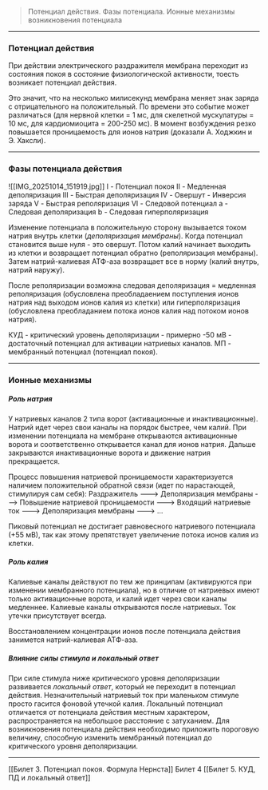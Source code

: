 
> Потенциал действия. Фазы потенциала. Ионные механизмы возникновения потенциала

---

### Потенциал действия

При действии электрического раздражителя мембрана переходит из состояния покоя в состояние физиологической активности, тоесть возникает потенциал действия. 

Это значит, что на несколько милисекунд мембрана меняет знак заряда с отрицательного на положительный. По времени это событие может различаться (для нервной клетки = 1 мс, для скелетной мускулатуры = 10 мс, для кардиомиоцита = 200-250 мс). В момент возбуждения резко повышается проницаемость для ионов натрия (доказали А. Ходжкин и Э. Хаксли).

---
### Фазы потенциала действия

![[IMG_20251014_151919.jpg]]
I - Потенциал покоя 
II - Медленная деполяризация 
III - Быстрая деполяризация 
IV - Овершут - Инверсия заряда
V - Быстрая реполяризация 
VI - Следовой потенциал 
a - Следовая деполяризация 
b - Следовая гиперполяризация 

Изменение потенциала в положительную сторону вызывается током натрия внутрь клетки (*деполяризация мембраны*). Когда потенциал становится выше нуля - это овершут. Потом калий начинает выходить из клетки и возвращает потенциал обратно (реполяризация мембраны). Затем натрий-калиевая АТФ-аза возвращает все в норму (калий внутрь, натрий наружу).

После реполяризации возможна следовая деполяризация = медленная реполяризация (обусловлена преобладаением поступления ионов натрия над выходом ионов калия из клетки) или гиперполяризация (обусловлена преобладанием потока ионов калия над потоком ионов натрия).

КУД - критический уровень деполяризации - примерно -50 мВ - достаточный потенциал для активации натриевых каналов. МП - мембранный потенциал (потенциал покоя).

---

### Ионные механизмы

##### Роль натрия

У натриевых каналов 2 типа ворот (активационные и инактивационные). Натрий идет через свои каналы на порядок быстрее, чем калий. При изменении потенциала на мембране открываются активационные ворота и соответственно открывается канал для ионов натрия. Дальше закрываются инактивационные ворота и движение натрия прекращается.

Процесс повышения натриевой проницаемости характеризуется наличием положительной обратной связи (идет по нарастающей, стимулируя сам себя):
Раздражитель ---> Деполяризация мембраны ---> Повышение натриевой проницаемости ---> Входящий натриевые ток ---> Деполяризация мембраны ---> ...

Пиковый потенциал не достигает равновесного натриевого потенциала (+55 мВ), так как этому препятствует увеличение потока ионов калия из клетки.

##### Роль калия

Калиевые каналы действуют по тем же принципам (активируются при изменении мембранного потенциала), но в отличие от натриевых имеют только активационные ворота, и калий идет через свои каналы медленнее. Калиевые каналы открываются после натриевых. Ток утечки присутствует всегда.

Восстановлением концентрации ионов после потенциала действия занимется натрий-калиевая АТФ-аза.

##### Влияние силы стимула и локальный ответ 

При силе стимула ниже критического уровня деполяризации развивается *локальный ответ*, который не переходит в потенциал действия. Незначительный натриевый ток при маленьком стимуле просто гасится фоновой утечкой калия. Локальный потенциал отличается от потенциала действия местным характером, распространяется на небольшое расстояние с затуханием. Для возникновения потенциала действия необходимо приложить пороговую величину, способную изменить мембранный потенциал до критического уровня деполяризации. 

---
[[Билет 3. Потенциал покоя. Формула Нернста]]
Билет 4
[[Билет 5. КУД, ПД и локальный ответ]]